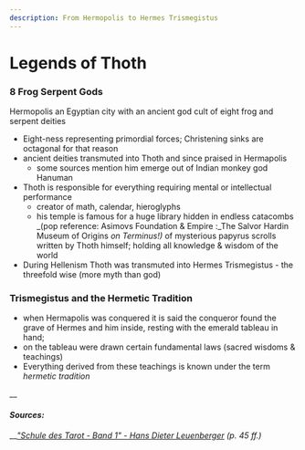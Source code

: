 ```yaml
---
description: From Hermopolis to Hermes Trismegistus
---
```


# Legends of Thoth

### 8 Frog Serpent Gods&#x20;

Hermopolis an Egyptian city with an ancient god cult of eight frog and serpent deities&#x20;

* Eight-ness representing primordial forces; Christening sinks are octagonal for that reason
* ancient deities transmuted into Thoth and since praised in Hermapolis
  * some sources mention him emerge out of Indian monkey god Hanuman
* Thoth is responsible for everything requiring mental or intellectual performance
  * creator of math, calendar, hieroglyphs&#x20;
  * his temple is famous for a huge library hidden in endless catacombs _(pop reference: Asimovs Foundation & Empire :_The Salvor Hardin Museum of Origins _on Terminus!)_ of mysterious papyrus scrolls written by Thoth himself; holding all knowledge & wisdom of the world
* During Hellenism Thoth was transmuted into Hermes Trismegistus - the threefold wise (more myth than god)

### Trismegistus and the Hermetic Tradition

* when Hermapolis was conquered it is said the conqueror found the grave of Hermes and him inside, resting with the emerald tableau in hand;&#x20;
* on the tableau were drawn certain fundamental laws (sacred wisdoms & teachings)
* Everything derived from these teachings is known under the term _hermetic tradition_

__

#### _Sources:_

__[_"Schule des Tarot - Band 1" - Hans Dieter Leuenberger_](https://www.goodreads.com/book/show/17166596-schule-des-tarot-band-1) _(p. 45 ff.)_
